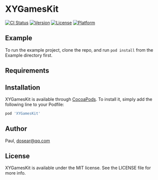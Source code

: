 # XYGamesKit

[![CI Status](https://img.shields.io/travis/564057354@qq.com/XYGamesKit.svg?style=flat)](https://travis-ci.org/564057354@qq.com/XYGamesKit)
[![Version](https://img.shields.io/cocoapods/v/XYGamesKit.svg?style=flat)](https://cocoapods.org/pods/XYGamesKit)
[![License](https://img.shields.io/cocoapods/l/XYGamesKit.svg?style=flat)](https://cocoapods.org/pods/XYGamesKit)
[![Platform](https://img.shields.io/cocoapods/p/XYGamesKit.svg?style=flat)](https://cocoapods.org/pods/XYGamesKit)

## Example

To run the example project, clone the repo, and run `pod install` from the Example directory first.

## Requirements

## Installation

XYGamesKit is available through [CocoaPods](https://cocoapods.org). To install
it, simply add the following line to your Podfile:

```ruby
pod 'XYGamesKit'
```

## Author

Paul, dosear@qq.com

## License

XYGamesKit is available under the MIT license. See the LICENSE file for more info.
